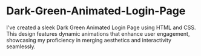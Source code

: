 # Dark-Green-Animated-Login-Page
I've created a sleek Dark Green Animated Login Page using HTML and CSS. This design features dynamic animations that enhance user engagement, showcasing my proficiency in merging aesthetics and interactivity seamlessly.
